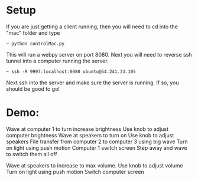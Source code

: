 # Setup

If you are just getting a client running, then you will need to cd into the "mac" folder and type

    ~ python controlMac.py

This will run a webpy server on port 8080. Next you will need to reverse ssh tunnel into a
computer running the server.

    ~ ssh -R 9997:localhost:8080 ubuntu@54.241.33.105

Next ssh into the server and make sure the server is running. If so, you should be good to go!

# Demo:

Wave at computer 1 to turn increase brightness
Use knob to adjust computer brightness
Wave at speakers to turn on
Use knob to adjust speakers
File transfer from computer 2 to computer 3 using big wave
Turn on light using push motion
Computer 1 switch  screen
Step away and wave to switch them all off

Wave at speakers to increase to max volume.
Use knob to adjust volume
Turn on light using push motion
Switch computer screen
